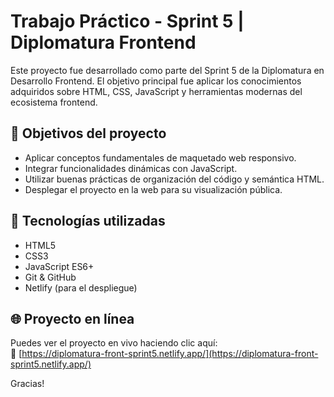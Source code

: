   # Trabajo Práctico - Sprint 5 | Diplomatura Frontend

Este proyecto fue desarrollado como parte del Sprint 5 de la Diplomatura en Desarrollo Frontend. El objetivo principal fue aplicar los conocimientos adquiridos sobre HTML, CSS, JavaScript y herramientas modernas del ecosistema frontend.

## 🧠 Objetivos del proyecto

- Aplicar conceptos fundamentales de maquetado web responsivo.
- Integrar funcionalidades dinámicas con JavaScript.
- Utilizar buenas prácticas de organización del código y semántica HTML.
- Desplegar el proyecto en la web para su visualización pública.

## 🚀 Tecnologías utilizadas

- HTML5
- CSS3
- JavaScript ES6+
- Git & GitHub
- Netlify (para el despliegue)

## 🌐 Proyecto en línea

Puedes ver el proyecto en vivo haciendo clic aquí:  
🔗 [https://diplomatura-front-sprint5.netlify.app/](https://diplomatura-front-sprint5.netlify.app/)

Gracias!